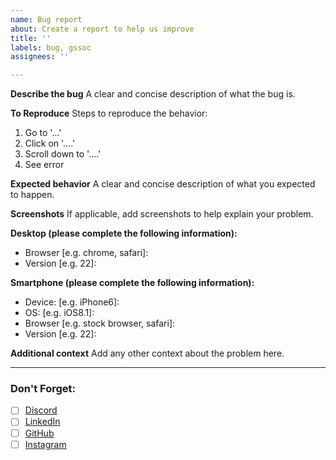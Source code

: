 ```yaml
---
name: Bug report
about: Create a report to help us improve
title: ''
labels: bug, gssoc
assignees: ''

---
```


**Describe the bug**
A clear and concise description of what the bug is.

**To Reproduce**
Steps to reproduce the behavior:
1. Go to '...'
2. Click on '....'
3. Scroll down to '....'
4. See error

**Expected behavior**
A clear and concise description of what you expected to happen.

**Screenshots**
If applicable, add screenshots to help explain your problem.

**Desktop (please complete the following information):**
 - Browser [e.g. chrome, safari]:
 - Version [e.g. 22]:

**Smartphone (please complete the following information):**
 - Device: [e.g. iPhone6]:
 - OS: [e.g. iOS8.1]:
 - Browser [e.g. stock browser, safari]:
 - Version [e.g. 22]:

**Additional context**
Add any other context about the problem here.

---

### Don't Forget:
- [ ] [Discord](https://discord.gg/rZb46cCMmK)
- [ ] [LinkedIn](https://www.linkedin.com/company/chromegaming)
- [ ] [GitHub](https://github.com/GameSphere-MultiPlayer)
- [ ] [Instagram](https://www.instagram.com/chromegamingon/)
